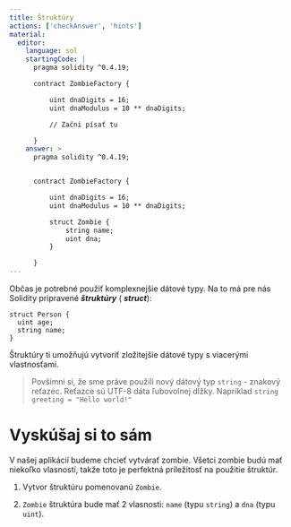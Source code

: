```yaml
---
title: Štruktúry
actions: ['checkAnswer', 'hints']
material:
  editor:
    language: sol
    startingCode: |
      pragma solidity ^0.4.19;

      contract ZombieFactory {

          uint dnaDigits = 16;
          uint dnaModulus = 10 ** dnaDigits;

          // Začni písať tu

      }
    answer: >
      pragma solidity ^0.4.19;


      contract ZombieFactory {

          uint dnaDigits = 16;
          uint dnaModulus = 10 ** dnaDigits;

          struct Zombie {
              string name;
              uint dna;
          }

      }
---
```


Občas je potrebné použiť komplexnejšie dátové typy. Na to má pre nás Solidity pripravené ***štruktúry*** ( ***struct***):

```
struct Person {
  uint age;
  string name;
}

```

Štruktúry ti umožňujú vytvoriť zložitejšie dátové typy s viacerými vlastnosťami.

> Povšimni si, že sme práve použili nový dátový typ `string` - znakový reťazec. Reťazce sú UTF-8 dáta ľubovolnej dĺžky. Napríklad `string greeting = "Hello world!"`


# Vyskúšaj si to sám

V našej aplikácií budeme chcieť vytvárať zombie. Všetci zombie budú mať niekoľko vlasností, takže toto je perfektná príležitosť na použitie štruktúr.

1. Vytvor štruktúru pomenovanú `Zombie`.

2. `Zombie` štruktúra bude mať 2 vlasnosti: `name` (typu `string`) a `dna` (typu `uint`).
